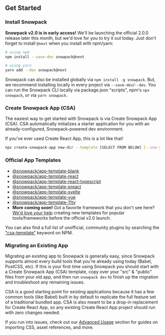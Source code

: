 ## Get Started

### Install Snowpack

**Snowpack v2.0 is in early access!** We'll be launching the official 2.0.0 release later this month, but we'd love for you to try it out today. Just don't forget to install `@next` when you install with npm/yarn:

``` bash
# using npm
npm install --save-dev snowpack@next

# using yarn
yarn add --dev snowpack@next
```


Snowpack can also be installed globally via `npm install -g snowpack`. But, we recommend installing locally in every project via `--save-dev`/`--dev`. You can run the Snowpack CLI locally via package.json "scripts", npm's `npx snowpack`, or via `yarn snowpack`.

### Create Snowpack App (CSA)

The easiest way to get started with Snowpack is via Create Snowpack App (CSA). CSA automatically initializes a starter application for you with an already-configured, Snowpack-powered dev environment. 

If you've ever used Create React App, this is a lot like that!

``` bash
npx create-snowpack-app new-dir --template [SELECT FROM BELOW] [--use-yarn]
```

### Official App Templates

- [@snowpack/app-template-blank](https://github.com/pikapkg/create-snowpack-app/tree/master/templates/app-template-blank)
- [@snowpack/app-template-react](https://github.com/pikapkg/create-snowpack-app/tree/master/templates/app-template-react)
- [@snowpack/app-template-react-typescript](https://github.com/pikapkg/create-snowpack-app/tree/master/templates/app-template-react-typescript)
- [@snowpack/app-template-preact](https://github.com/pikapkg/create-snowpack-app/tree/master/templates/app-template-preact)
- [@snowpack/app-template-svelte](https://github.com/pikapkg/create-snowpack-app/tree/master/templates/app-template-svelte)
- [@snowpack/app-template-vue](https://github.com/pikapkg/create-snowpack-app/tree/master/templates/app-template-vue)
- [@snowpack/app-template-11ty](https://github.com/pikapkg/create-snowpack-app/tree/master/templates/app-template-11ty)
- **More coming soon!** Got a favorite framework that you don't see here? [We'd love your help](https://github.com/pikapkg/create-snowpack-app) creating new templates for popular tools/frameworks before the official v2.0 launch.

You can also find a full list of unofficial, community plugins by searching the ["csa-template"](https://www.npmjs.com/search?q=keywords%3Acsa-template) keyword on NPM.

<!--
### Tutorial: Starting from Scratch

While CSA is a great all-in-one starter dev environment, you may prefer to learn exactly how it works under the hood. In that case, we have this tutorial that walks you through how you can build your own Create React App -like dev environment with Snowpack and only a few lines of configuration.

**Coming Soon!**
-->

### Migrating an Existing App

Migrating an existing app to Snowpack is generally easy, since Snowpack supports almost every build tools that you're already using today (Babel, PostCSS, etc). If this is your first time using Snowpack you should start with a Create Snowpack App (CSA) template, copy over your "src" & "public" files from your old app, and then run `snowpack dev` to finish up the migration and troubleshoot any remaining issues. 

CSA is a good starting point for existing applications because it has a few common tools (like Babel) built in by default to replicate the full feature set of a traditional bundled app. CSA is also meant to be a drop-in replacement for Create React App, so any existing Create React App project should run with zero changes needed.

If you run into issues, check out our [Advanced Usage](#advanced-usage) section for guides on importing CSS, asset references, and more.
